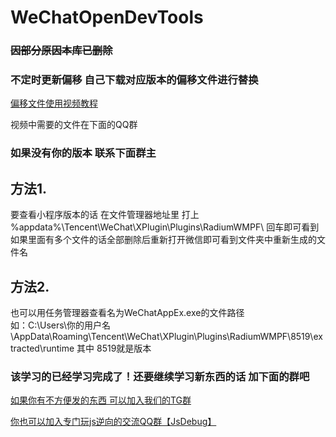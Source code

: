 # WeChatOpenDevTools


###  ~~因部分原因本库已删除~~
###  不定时更新偏移 自己下载对应版本的偏移文件进行替换 

[偏移文件使用视频教程](https://www.bilibili.com/video/BV1aa4y197UU/?spm_id_from=333.999.0.0&vd_source=991584598cec1f0498349336312cee2f)

视频中需要的文件在下面的QQ群

###  如果没有你的版本 联系下面群主

##  方法1. 

要查看小程序版本的话 在文件管理器地址里 打上 %appdata%\Tencent\WeChat\XPlugin\Plugins\RadiumWMPF\  回车即可看到 如果里面有多个文件的话全部删除后重新打开微信即可看到文件夹中重新生成的文件名

##  方法2. 

也可以用任务管理器查看名为WeChatAppEx.exe的文件路径  
如：C:\Users\你的用户名\AppData\Roaming\Tencent\WeChat\XPlugin\Plugins\RadiumWMPF\8519\extracted\runtime 
其中 8519就是版本

### 该学习的已经学习完成了！还要继续学习新东西的话 加下面的群吧
[如果你有不方便发的东西 可以加入我们的TG群](https://t.me/+208rGDduK4s1NWU1)

[你也可以加入专门玩js逆向的交流QQ群【JsDebug】](http://qm.qq.com/cgi-bin/qm/qr?_wv=1027&k=8M97BQs-icsb3BitUoqxqIHIBcf6ayLf&authKey=kAJwU36Ih9k7nWbYXtUnXeZnnXOFpQpvv4Zl4PGxdCNd1icroeGsgK1eTpSVMXSw&noverify=0&group_code=461168359)                             

